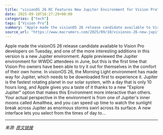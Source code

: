 ```yaml
---
title: "visionOS 26 RC Features New Jupiter Environment for Vision Pro"
date: 2025-09-10T16:27:29+08:00
categories: ["tech"]
tags: ["Vision Pro"]
summary: "Apple made the visionOS 26 release candidate available to Vision Pro developers on Tuesday, and one of the more interesting additions in this version is a new Jupiter environment. Apple previewed the "
source_url: "https://www.macrumors.com/2025/09/10/visionos-26-new-jupiter-environment/"
---
```


Apple made the visionOS 26 release candidate available to Vision Pro developers on Tuesday, and one of the more interesting additions in this version is a new Jupiter environment. Apple previewed the Jupiter environment for WWDC attendees in June, but this is the first time that Vision Pro owners have been able to try it out for themselves in the comfort of their own home. In visionOS 26, the Morning Light environment has made way for Jupiter, which needs to be downloaded first to experience it. Jupiter is the fastest rotating planet in our solar system, with a day that is only 10 hours long, and Apple gives you a taste of it thanks to a new "Explore Jupiter" option that makes this Environment more interactive than others. Your actual perspective in the environment is from one of Jupiter's inner moons called Amalthea, and you can speed up time to watch the sunlight break across Jupiter as enormous storms swirl across its surface. A new interface lets you select from the times of day to...

---

*来源: [原文链接](https://www.macrumors.com/2025/09/10/visionos-26-new-jupiter-environment/)*
